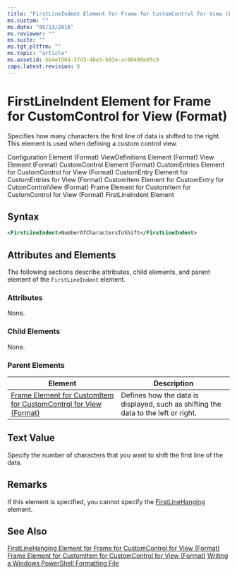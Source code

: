 ```yaml
---
title: "FirstLineIndent Element for Frame for CustomControl for View (Format) | Microsoft Docs"
ms.custom: ""
ms.date: "09/13/2016"
ms.reviewer: ""
ms.suite: ""
ms.tgt_pltfrm: ""
ms.topic: "article"
ms.assetid: bb4e1564-3fd3-4be3-b93e-ac90480e05c0
caps.latest.revision: 6
---
```

# FirstLineIndent Element for Frame for CustomControl for View (Format)
Specifies how many characters the first line of data is shifted to the right. This element is used when defining a custom control view.

 Configuration Element (Format)
ViewDefinitions Element (Format)
View Element (Format)
CustomControl Element (Format)
CustomEntries Element for CustomControl for View (Format)
CustomEntry Element for CustomEntries for View (Format)
CustomItem Element for CustomEntry for CutomControlView (Format)
Frame Element for CustomItem for CustomControl for View (Format)
FirstLineIndent Element

## Syntax

```xml
<FirstLineIndent>NumberOfCharactersToShift</FirstLineIndent>
```

## Attributes and Elements
 The following sections describe attributes, child elements, and parent element of the `FirstLineIndent` element.

### Attributes
 None.

### Child Elements
 None.

### Parent Elements

|Element|Description|
|-------------|-----------------|
|[Frame Element for CustomItem for CustomControl for View (Format)](./frame-element-for-customitem-for-customcontrol-for-view-format.md)|Defines how the data is displayed, such as shifting the data to the left or right.|

## Text Value
 Specify the number of characters that you want to shift the first line of the data.

## Remarks
 If this element is specified, you cannot specify the [FirstLineHanging](./firstlinehanging-element-for-frame-for-customcontrol-for-view-format.md) element.

## See Also
 [FirstLineHanging Element for Frame for CustomControl for View (Format)](./firstlinehanging-element-for-frame-for-customcontrol-for-view-format.md)
 [Frame Element for CustomItem for CustomControl for View (Format)](./frame-element-for-customitem-for-customcontrol-for-view-format.md)
 [Writing a Windows PowerShell Formatting File](./writing-a-windows-powershell-formatting-file.md)
